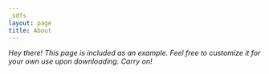 ```yaml
---
_sdfs
layout: page
title: About
---
```


_Hey there! This page is included as an example. Feel free to customize it for your own use upon downloading._
_Carry on!_
